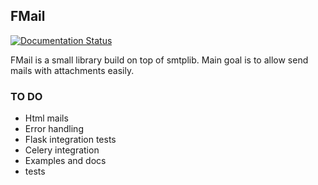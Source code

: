## FMail ##
[![Documentation Status](https://readthedocs.org/projects/fmail/badge/?version=latest)](https://fmail.readthedocs.io/en/latest/?badge=latest)

FMail is a small library build on top of smtplib.
Main goal is to allow send mails with attachments easily.

### TO DO ###

- Html mails
- Error handling
- Flask integration tests
- Celery integration
- Examples and docs
- tests


